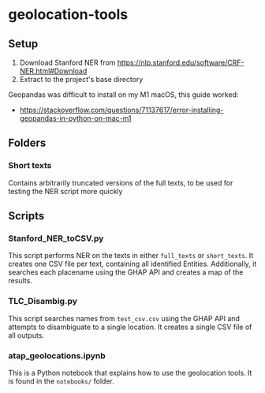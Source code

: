 # geolocation-tools

## Setup

1. Download Stanford NER from https://nlp.stanford.edu/software/CRF-NER.html#Download
1. Extract to the project's base directory

Geopandas was difficult to install on my M1 macOS, this guide worked:
- https://stackoverflow.com/questions/71137617/error-installing-geopandas-in-python-on-mac-m1

## Folders

### Short texts

Contains arbitrarily truncated versions of the full texts, to be used for testing the NER script more quickly

## Scripts

### Stanford_NER_toCSV.py

This script performs NER on the texts in either `full_texts` or `short_texts`. It creates one CSV file per text, containing all identified Entities. Additionally, it searches each placename using the GHAP API and creates a map of the results.

### TLC_Disambig.py

This script searches names from `test_csv.csv` using the GHAP API and attempts to disambiguate to a single location. It creates a single CSV file of all outputs.

### atap_geolocations.ipynb

This is a Python notebook that explains how to use the geolocation tools. It is found in the `notebooks/` folder.
